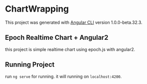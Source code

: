 # ChartWrapping

This project was generated with [Angular CLI](https://github.com/angular/angular-cli) version 1.0.0-beta.32.3.

## Epoch Realtime Chart + Angular2

this project is simple realtime chart using epoch.js with angular2.

## Running Project
run `ng serve` for running. it will running on `localhost:4200`.